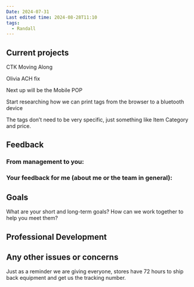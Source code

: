 ```yaml
---
Date: 2024-07-31
Last edited time: 2024-08-28T11:10
tags:
  - Randall
---
```

## Current projects

CTK Moving Along

Olivia ACH fix

Next up will be the Mobile POP

Start researching how we can print tags from the browser to a bluetooth device

The tags don’t need to be very specific, just something like Item Category and price.

  

  

## Feedback

### From management to you:

### Your feedback for me (about me or the team in general):

  

## Goals

What are your short and long-term goals? How can we work together to help you meet them?

  

## Professional Development

  

  

## Any other issues or concerns

Just as a reminder we are giving everyone, stores have 72 hours to ship back equipment and get us the tracking number.
